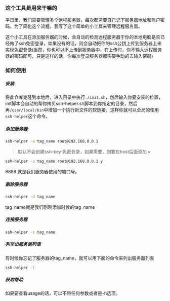 ### 这个工具是用来干嘛的

平日里，我们需要管理多个远程服务器，每次都需要自己记下服务器地址和账户密码。为了简化这个流程，我写了这个简单的小工具来管理远程服务器。

这个小工具在添加服务器的时候，会自动的检测远程服务器于你的本地电脑是否已经做了ssh免密登录，如果没有的话，则会自动把你的ssh公钥上传到服务器上来实现免密登录(当然，你也可以不上传到服务器中，在上传时，你不输入远程服务器的密码即可。只是这样的话，你每次登录服务器都需要手动的去输入密码)


### 如何使用

##### 安装

将此仓库克隆到本地后，进入目录中执行`./init.sh`，然后输入你要安装的位置，init脚本会自动的帮你拷贝ssh-helper.sh脚本到你指定的目录，然后再`/user/local/bin`中增加一个执行新文件的软链接，这样你就可以全局的使用`ssh-helper`这个命令。 


##### 添加服务器:

```bash
ssh-helper -a tag_name root@192.168.0.0.1 
```
> 默认不会创建ssh-key 免密登录，如果需要，则要在host后面添加 `y`
```bash
ssh-helper -a tag_name root@192.168.0.0.1 y
```

8888 就是我们服务器使用的端口号。

##### 删除服务器

```bash
ssh-helper -d tag_name
```

tag_name就是我们刚刚添加时候的tag_name

##### 连接服务器

```bash
ssh-helper -s tag_name
```

##### 列举出服务器列表

有时候你忘记了服务器的tag_name，就可以用下面的命令来列出服务器列表
```bash
ssh-helper -l
```


##### 获取帮助

如果要查看usage的话，可以不带任何参数或者是-h选项。


